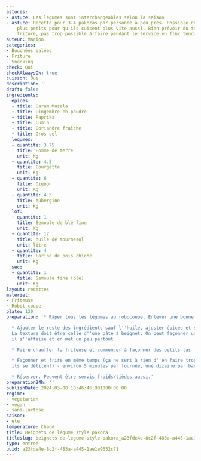 ```yaml
---
astuces:
- astuce: Les légumes sont interchangeables selon la saison
- astuce: Recette pour 3-4 pakoras par personne à peu près. Possible de les faire
    plus petits pour qu'ils cuisent plus vite aussi. Bien prévoir du temps pour la
    friture, pas trop possible à faire pendant le service en flux tendu.
auteur: Marion
categories:
- Bouchées salées
- Friture
- Snacking
check: Oui
checkAlwaysOk: true
cuisson: Oui
description: ''
draft: false
ingredients:
  epices:
  - title: Garam Masala
  - title: Gingembre en poudre
  - title: Paprika
  - title: Cumin
  - title: Coriandre fraîche
  - title: Gros sel
  legumes:
  - quantite: 3.75
    title: Pomme de terre
    unit: Kg
  - quantite: 4.5
    title: Courgette
    unit: Kg
  - quantite: 6
    title: Oignon
    unit: Kg
  - quantite: 4.5
    title: Aubergine
    unit: Kg
  lof:
  - quantite: 1
    title: Semoule de blé fine
    unit: Kg
  - quantite: 12
    title: huile de tournesol
    unit: litre
  - quantite: 4
    title: Farine de pois chiche
    unit: Kg
  sec:
  - quantite: 1
    title: Semoule fine (blé)
    unit: Kg
layout: recettes
materiel:
- Friteuse
- Robot-coupe
plate: 130
preparation: '* Râper tous les légumes au robocoupe. Enlever une bonne partie du jus.

  * Ajouter le reste des ingrédients sauf l''huile, ajuster épices et sel au gout.
  La texture doit être celle d''une pâte à beignet. On peut façonner un pakora mais
  il s''affaise et en met un peu partout

  * Faire chauffer la friteuse et commencer à façonner des petits tas

  * Façonner et frire en même temps (ça ne sert à rien d''en faire trop à l''avance,
  ils se délitent) - environ 5 minutes par fournée, une dizaine par bac de friture

  * Réserver. Peuvent être servis froids/tièdes aussi.'
preparation24h: ''
publishDate: 2024-03-08 10:46:46.901000+00:00
regime:
- vegetarien
- vegan
- sans-lactose
saison:
- ete
temperature: Chaud
title: Beignets de légume style pakora
titleslug: beignets-de-legume-style-pakora_a23fde4e-8c2f-483a-a445-1ae1e9652c71
type: entree
uuid: a23fde4e-8c2f-483a-a445-1ae1e9652c71
---
```

